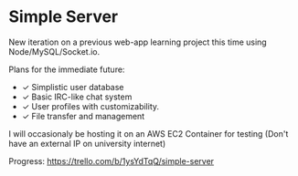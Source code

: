 # Simple Server
 New iteration on a previous web-app learning project this time using Node/MySQL/Socket.io.
 
 Plans for the immediate future:
  - ✓ Simplistic user database
  - ✓ Basic IRC-like chat system
  - ✓ User profiles with customizability.
  - ✓ File transfer and management 
 
 I will occasionaly be hosting it on an AWS EC2 Container for testing (Don't have an external IP on university internet)
 
 Progress: https://trello.com/b/1ysYdTqQ/simple-server
